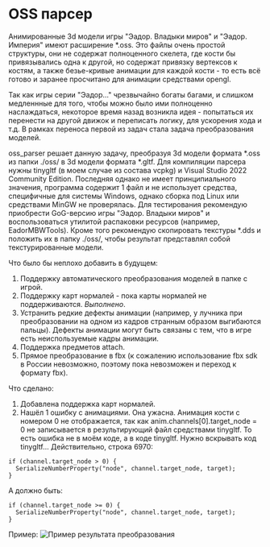 # OSS парсер

Анимированные 3d модели игры "Эадор. Владыки миров" и "Эадор. Империя" имеют расширение *.oss. Это файлы очень простой структуры, они не содержат полноценного скелета, где кости бы привязывались одна к другой, но содержат привязку вертексов к костям, а также безье-кривые анимации для каждой кости - то есть всё готово и заранее просчитано для анимации средствами opengl. 

Так как игры серии "Эадор..." чрезвычайно богаты багами, и слишком медленнные для того, чтобы можно было ими полноценно наслаждаться, некоторое время назад возникла идея - попытаться их перенести на другой движок и переписать логику, для ускорения хода и т.д. В рамках переноса первой из задач стала задача преобразования моделей.

oss_parser решает данную задачу, преобразуя 3d модели формата *.oss из папки ./oss/ в 3d модели формата *.gltf. Для компиляции парсера нужны tinygltf (в моем случае из состава vcpkg) и Visual Studio 2022 Community Edition. Последняя однако не имеет принципиального значения, программа содержит 1 файл и не использует средства, специфичные для системы Windows, однако сборка под Linux или средствами MinGW не проверялась. Для тестирования рекомендую приобрести GoG-версию игры "Эадор. Владыки миров" и воспользоваться утилитой распаковки ресурсов (например, EadorMBWTools). Кроме того рекомендую скопировать текстуры *.dds и положить их в папку ./oss/, чтобы результат представлял собой текстурированные модели.

Что было бы неплохо добавить в будущем:
1. Поддержку автоматического преобразования моделей в папке с игрой.
2. Поддержку карт нормалей - пока карты нормалей не поддерживаются. *Выполнено*.
3. Устранить редкие дефекты анимации (например, у лучника при преобразовании на одном из кадров странным образом выгибаются пальцы). Дефекты анимации могут быть связаны с тем, что в игре есть неиспользуемые кадры анимации.
4. Поддержка предметов attach.
5. Прямое преобразование в fbx (к сожалению использование fbx sdk в России невозможно, поэтому пока невозможен и переход к формату fbx).

Что сделано:
1. Добавлена поддержка карт нормалей.
2. Нашёл 1 ошибку с анимациями. Она ужасна. Анимация кости с номером 0 не отображается, так как anim.channels[0].target_node = 0 не записывается в результирующий файл средствами tinygltf. То есть ошибка не в моём коде, а в коде tinygltf. Нужно вскрывать код tinygltf... Действительно, строка 6970:
```
if (channel.target_node > 0) {
  SerializeNumberProperty("node", channel.target_node, target);
}
```
А должно быть:
```
if (channel.target_node >= 0) {
  SerializeNumberProperty("node", channel.target_node, target);
}
```
Пример:
![Пример результата преобразования](./example/example.gif)